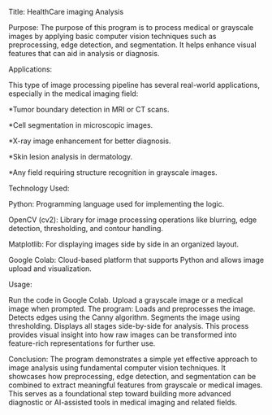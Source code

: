 Title: HealthCare imaging Analysis

Purpose: The purpose of this program is to process medical or grayscale images by applying basic computer vision techniques such as preprocessing, edge detection, and segmentation. It helps enhance visual features that can aid in analysis or diagnosis.

Applications:

This type of image processing pipeline has several real-world applications, especially in the medical imaging field:

*Tumor boundary detection in MRI or CT scans.

*Cell segmentation in microscopic images.

*X-ray image enhancement for better diagnosis.

*Skin lesion analysis in dermatology.

*Any field requiring structure recognition in grayscale images.

Technology Used:

Python: Programming language used for implementing the logic.

OpenCV (cv2): Library for image processing operations like blurring, edge detection, thresholding, and contour handling.

Matplotlib: For displaying images side by side in an organized layout.

Google Colab: Cloud-based platform that supports Python and allows image upload and visualization.

Usage:

Run the code in Google Colab. Upload a grayscale image or a medical image when prompted. The program: Loads and preprocesses the image. Detects edges using the Canny algorithm. Segments the image using thresholding. Displays all stages side-by-side for analysis. This process provides visual insight into how raw images can be transformed into feature-rich representations for further use.

Conclusion: The program demonstrates a simple yet effective approach to image analysis using fundamental computer vision techniques. It showcases how preprocessing, edge detection, and segmentation can be combined to extract meaningful features from grayscale or medical images. This serves as a foundational step toward building more advanced diagnostic or AI-assisted tools in medical imaging and related fields.
